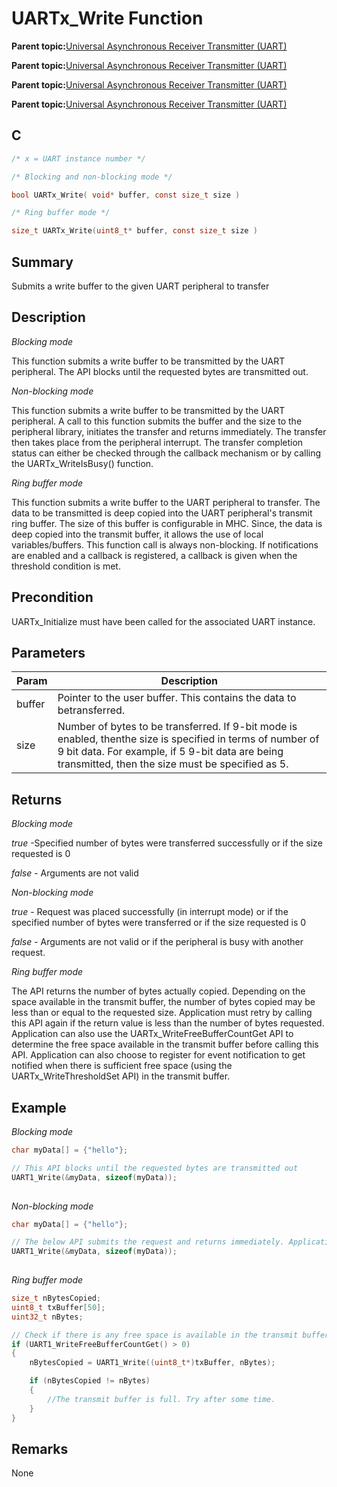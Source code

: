# UARTx\_Write Function

**Parent topic:**[Universal Asynchronous Receiver Transmitter \(UART\)](GUID-3C0B743B-4792-4E9A-AD13-6E911B56B2D0.md)

**Parent topic:**[Universal Asynchronous Receiver Transmitter \(UART\)](GUID-E963A84D-73EE-4E3C-A248-B4FA24F54183.md)

**Parent topic:**[Universal Asynchronous Receiver Transmitter \(UART\)](GUID-12BEB185-3D34-4589-A74C-34A758C5DAB7.md)

**Parent topic:**[Universal Asynchronous Receiver Transmitter \(UART\)](GUID-AA31911E-0C81-4A7D-A72F-20D9976E9E6E.md)

## C

```c
/* x = UART instance number */

/* Blocking and non-blocking mode */

bool UARTx_Write( void* buffer, const size_t size )

/* Ring buffer mode */

size_t UARTx_Write(uint8_t* buffer, const size_t size )
```

## Summary

Submits a write buffer to the given UART peripheral to transfer

## Description

*Blocking mode*

This function submits a write buffer to be transmitted by the UART peripheral. The API blocks until the requested bytes are transmitted out.

*Non-blocking mode*

This function submits a write buffer to be transmitted by the UART peripheral. A call to this function submits the buffer and the size to the peripheral library, initiates the transfer and returns immediately. The transfer then takes place from the peripheral interrupt. The transfer completion status can either be checked through the callback mechanism or by calling the UARTx\_WriteIsBusy\(\) function.

*Ring buffer mode*

This function submits a write buffer to the UART peripheral to transfer. The data to be transmitted is deep copied into the UART peripheral's transmit ring buffer. The size of this buffer is configurable in MHC. Since, the data is deep copied into the transmit buffer, it allows the use of local variables/buffers. This function call is always non-blocking. If notifications are enabled and a callback is registered, a callback is given when the threshold condition is met.

## Precondition

UARTx\_Initialize must have been called for the associated UART instance.

## Parameters

|Param|Description|
|-----|-----------|
|buffer|Pointer to the user buffer. This contains the data to betransferred.|
|size|Number of bytes to be transferred. If 9-bit mode is enabled, thenthe size is specified in terms of number of 9 bit data. For example, if 5 9-bit data are being transmitted, then the size must be specified as 5.|

## Returns

*Blocking mode*

*true* -Specified number of bytes were transferred successfully or if the size requested is 0

*false* - Arguments are not valid

*Non-blocking mode*

*true* - Request was placed successfully \(in interrupt mode\) or if the specified number of bytes were transferred or if the size requested is 0

*false* - Arguments are not valid or if the peripheral is busy with another request.

*Ring buffer mode*

The API returns the number of bytes actually copied. Depending on the space available in the transmit buffer, the number of bytes copied may be less than or equal to the requested size. Application must retry by calling this API again if the return value is less than the number of bytes requested. Application can also use the UARTx\_WriteFreeBufferCountGet API to determine the free space available in the transmit buffer before calling this API. Application can also choose to register for event notification to get notified when there is sufficient free space \(using the UARTx\_WriteThresholdSet API\) in the transmit buffer.

## Example

*Blocking mode*

```c
char myData[] = {"hello"};

// This API blocks until the requested bytes are transmitted out
UART1_Write(&myData, sizeof(myData));
    
```

*Non-blocking mode*

```c
char myData[] = {"hello"};

// The below API submits the request and returns immediately. Application can poll the status of the transfer either by calling the UARTx_WriteIsBusy API or can get notified by registering a callback.
UART1_Write(&myData, sizeof(myData));
    
```

*Ring buffer mode*

```c
size_t nBytesCopied;
uint8_t txBuffer[50];
uint32_t nBytes;

// Check if there is any free space is available in the transmit buffer
if (UART1_WriteFreeBufferCountGet() > 0)
{
    nBytesCopied = UART1_Write((uint8_t*)txBuffer, nBytes);

    if (nBytesCopied != nBytes)
    {
        //The transmit buffer is full. Try after some time.
    }
}
```

## Remarks

None

